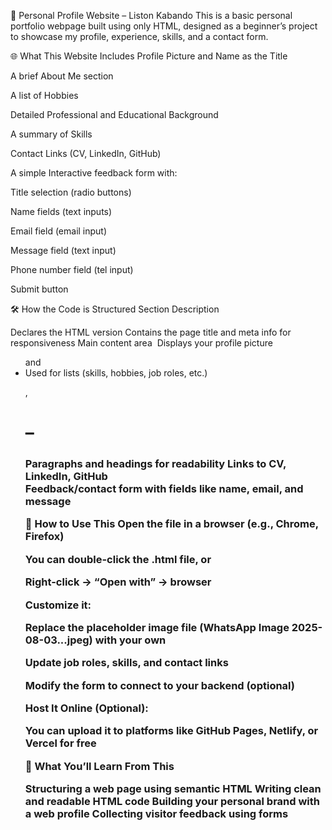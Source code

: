 💼 Personal Profile Website – Liston Kabando
This is a basic personal portfolio webpage built using only HTML, designed as a beginner’s project to showcase my profile, experience, skills, and a contact form.

🌐 What This Website Includes
Profile Picture and Name as the Title

A brief About Me section

A list of Hobbies

Detailed Professional and Educational Background

A summary of Skills

Contact Links (CV, LinkedIn, GitHub)

A simple Interactive feedback form with:

Title selection (radio buttons)

Name fields (text inputs)

Email field (email input)

Message field (text input)

Phone number field (tel input)

Submit button

🛠 How the Code is Structured
Section	Description
<!DOCTYPE HTML>	Declares the HTML version
<head>	Contains the page title and meta info for responsiveness
<body>	Main content area
<img>	Displays your profile picture
<ul> and <li>	Used for lists (skills, hobbies, job roles, etc.)
<p>, <h1>–<h3>	Paragraphs and headings for readability
<a>	Links to CV, LinkedIn, GitHub
<form> 	Feedback/contact form with fields like name, email, and message

🧪 How to Use This
Open the file in a browser (e.g., Chrome, Firefox)

You can double-click the .html file, or

Right-click → “Open with” → browser

Customize it:

Replace the placeholder image file (WhatsApp Image 2025-08-03...jpeg) with your own

Update job roles, skills, and contact links

Modify the form to connect to your backend (optional)

Host It Online (Optional):

You can upload it to platforms like GitHub Pages, Netlify, or Vercel for free

🧠 What You’ll Learn From This

Structuring a web page using semantic HTML
Writing clean and readable HTML code
Building your personal brand with a web profile
Collecting visitor feedback using forms
